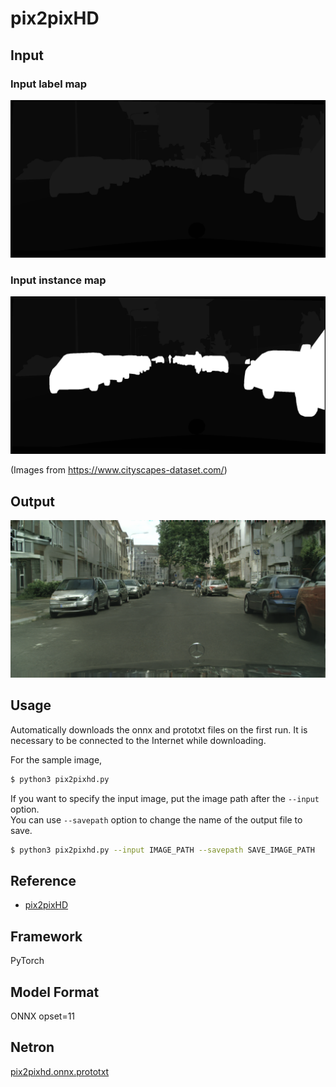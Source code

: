 # pix2pixHD

## Input

### Input label map
<img src="frankfurt_000000_000576_gtFine_labelIds.png" width="512px">

### Input instance map
<img src="frankfurt_000000_000576_gtFine_instanceIds.png" width="512px">

(Images from https://www.cityscapes-dataset.com/)

## Output

<img src="output.png" width="512px">

## Usage
Automatically downloads the onnx and prototxt files on the first run.
It is necessary to be connected to the Internet while downloading.

For the sample image,
``` bash
$ python3 pix2pixhd.py
```

If you want to specify the input image, put the image path after the `--input` option.  
You can use `--savepath` option to change the name of the output file to save.
```bash
$ python3 pix2pixhd.py --input IMAGE_PATH --savepath SAVE_IMAGE_PATH
```

## Reference

- [pix2pixHD](https://github.com/NVIDIA/pix2pixHD)

## Framework

PyTorch

## Model Format

ONNX opset=11

## Netron

[pix2pixhd.onnx.prototxt](https://netron.app/?url=https://storage.googleapis.com/ailia-models/pix2pixhd/pix2pixhd.onnx.prototxt)
